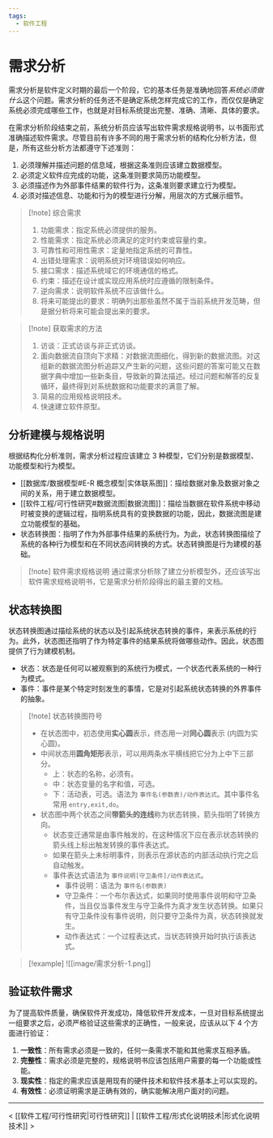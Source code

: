 ```yaml
---
tags:
  - 软件工程
---
```


# 需求分析

需求分析是软件定义时期的最后一个阶段，它的基本任务是准确地回答*系统必须做什么*这个问题。需求分析的任务还不是确定系统怎样完成它的工作，而仅仅是确定系统必须完成哪些工作，也就是对目标系统提出完整、准确、清晰、具体的要求。

在需求分析阶段结束之前，系统分析员应该写出软件需求规格说明书，以书面形式准确描述软件需求。尽管目前有许多不同的用于需求分析的结构化分析方法，但是，所有这些分析方法都遵守下述准则：
1. 必须理解并描述问题的信息域，根据这条准则应该建立数据模型。
2. 必须定义软件应完成的功能，这条准则要求简历功能模型。
3. 必须描述作为外部事件结果的软件行为，这条准则要求建立行为模型。
4. 必须对描述信息、功能和行为的模型进行分解，用层次的方式展示细节。

> [!note] 综合需求
> 1. 功能需求：指定系统必须提供的服务。
> 2. 性能需求：指定系统必须满足的定时约束或容量约束。
> 3. 可靠性和可用性需求：定量地指定系统的可靠性。
> 4. 出错处理需求：说明系统对环境错误如何响应。
> 5. 接口需求：描述系统域它的环境通信的格式。
> 6. 约束：描述在设计或实现应用系统时应遵循的限制条件。
> 7. 逆向需求：说明软件系统不应该做什么。
> 8. 将来可能提出的要求：明确列出那些虽然不属于当前系统开发范畴，但是据分析将来可能会提出来的要求。

> [!note] 获取需求的方法
> 1. 访谈：正式访谈与非正式访谈。
> 2. 面向数据流自顶向下求精：对数据流图细化，得到新的数据流图。对这组新的数据流图分析追踪又产生新的问题，这些问题的答案可能又在数据字典中增加一些新条目，导致新的算法描述。经过问题和解答的反复循环，最终得到对系统数据和功能要求的满意了解。
> 3. 简易的应用规格说明技术。
> 4. 快速建立软件原型。

## 分析建模与规格说明

根据结构化分析准则，需求分析过程应该建立 3 种模型，它们分别是数据模型、功能模型和行为模型。
- [[数据库/数据模型#E-R 概念模型|实体联系图]]：描绘数据对象及数据对象之间的关系，用于建立数据模型。
- [[软件工程/可行性研究#数据流图|数据流图]]：描绘当数据在软件系统中移动时被变换的逻辑过程，指明系统具有的变换数据的功能，因此，数据流图是建立功能模型的基础。
- 状态转换图：指明了作为外部事件结果的系统行为。为此，状态转换图描绘了系统的各种行为模型和在不同状态间转换的方式。状态转换图是行为建模的基础。

> [!note] 软件需求规格说明
> 通过需求分析除了建立分析模型外，还应该写出软件需求规格说明书，它是需求分析阶段得出的最主要的文档。

## 状态转换图

状态转换图通过描绘系统的状态以及引起系统状态转换的事件，来表示系统的行为。此外，状态图还指明了作为特定事件的结果系统将做哪些动作。因此，状态图提供了行为建模机制。
- 状态：状态是任何可以被观察到的系统行为模式，一个状态代表系统的一种行为模式。
- 事件：事件是某个特定时刻发生的事情，它是对引起系统状态转换的外界事件的抽象。

> [!note] 状态转换图符号
> - 在状态图中，初态使用**实心圆**表示，终态用一对**同心圆**表示 (内圆为实心圆)。
> - 中间状态用**圆角矩形**表示，可以用两条水平横线把它分为上中下三部分。
> 	- 上：状态的名称，必须有。
> 	- 中：状态变量的名字和值，可选。
> 	- 下：活动表，可选。语法为 `事件名(参数表)/动作表达式`。其中事件名常用 `entry,exit,do`。
> - 状态图中两个状态之间**带箭头的连线**称为状态转换，箭头指明了转换方向。
> 	- 状态变迁通常是由事件触发的，在这种情况下应在表示状态转换的箭头线上标出触发转换的事件表达式。
> 	- 如果在箭头上未标明事件，则表示在源状态的内部活动执行完之后自动触发。
> 	- 事件表达式语法为 `事件说明[守卫条件]/动作表达式`。
> 		- 事件说明：语法为 `事件名(参数表)`
> 		- 守卫条件：一个布尔表达式，如果同时使用事件说明和守卫条件，当且仅当事件发生与守卫条件为真才发生状态转换。如果只有守卫条件没有事件说明，则只要守卫条件为真，状态转换就发生。
> 		- 动作表达式：一个过程表达式，当状态转换开始时执行该表达式。

> [!example]
> ![[image/需求分析-1.png]]

## 验证软件需求

为了提高软件质量，确保软件开发成功，降低软件开发成本，一旦对目标系统提出一组要求之后，必须严格验证这些需求的正确性，一般来说，应该从以下 4 个方面进行验证：
1. **一致性**：所有需求必须是一致的，任何一条需求不能和其他需求互相矛盾。
2. **完整性**：需求必须是完整的，规格说明书应该包括用户需要的每一个功能或性能。
3. **现实性**：指定的需求应该是用现有的硬件技术和软件技术基本上可以实现的。
4. **有效性**：必须证明需求是正确有效的，确实能解决用户面对的问题。

---
< [[软件工程/可行性研究|可行性研究]] | [[软件工程/形式化说明技术|形式化说明技术]] >
